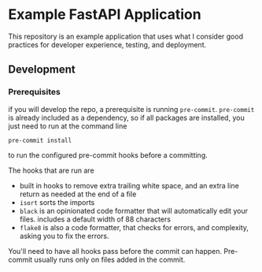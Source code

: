 # Example FastAPI Application

This repository is an example application that uses what I consider good
practices for developer experience, testing, and deployment.


## Development

### Prerequisites
if you will develop the repo, a prerequisite is running `pre-commit`.
`pre-commit` is already included as a dependency, so if all packages are
installed, you just need to run at the command line

```commandline
pre-commit install
```

to run the configured pre-commit hooks before a committing.

The hooks that are run are
- built in hooks to remove extra trailing white space, and an extra line
  return as needed at the end of a file
- `isort` sorts the imports
- `black` is an opinionated code formatter that will automatically edit your
  files. includes a default width of 88 characters
- `flake8` is also a code formatter, that checks for errors, and complexity,
  asking you to fix the errors.

You'll need to have all hooks pass before the commit can happen. Pre-commit
usually runs only on files added in the commit.
